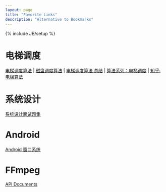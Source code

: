 ```yaml
---
layout: page
title: "Favorite Links"
description: "Alternative to Bookmarks"
---
```

{% include JB/setup %}

# 电梯调度
[电梯调度算法](http://www.cnblogs.com/BeyondAnyTime/archive/2012/06/06/2538764.html) | 
[磁盘调度算法](http://c.biancheng.net/cpp/html/2627.html) |
[电梯调度算法 总结](http://sudalyl.iteye.com/blog/819193) |
[算法系列：电梯调度](http://blog.jobbole.com/74672/) |
[知乎: 电梯算法](http://www.zhihu.com/question/19747924)

# 系统设计
[系统设计面试题集](http://www.mianwww.com/html/2011/10/11347.html)

# Android
[Android 窗口系统](http://www.360doc.com/content/14/0329/00/10366845_364576441.shtml)

# FFmpeg
[API Documents](http://ffmpeg.org/doxygen/trunk/globals.html)


